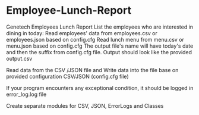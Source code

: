 # Employee-Lunch-Report
Genetech Employees Lunch Report
List the employees who are interested in dining in today:
Read employees' data from employees.csv or employees.json based on config.cfg
Read lunch menu from menu.csv or menu.json based on config.cfg
The output file's name will have today's date and then the suffix from config.cfg file.
Output should look like the provided output.csv



Read data from the CSV /JSON file and Write data into the file base on provided configuration  CSV/JSON (config.cfg file)



If your program encounters any exceptional condition, it should be logged in error_log.log file


Create separate modules for CSV, JSON, ErrorLogs and Classes
